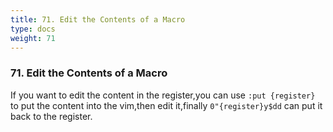 ```yaml
---
title: 71. Edit the Contents of a Macro
type: docs
weight: 71
---
```


### 71. Edit the Contents of a Macro

If you want to edit the content in the register,you can use `:put {register}` to put the content into the vim,then edit it,finally `0"{register}y$dd` can put it back to the register. 
